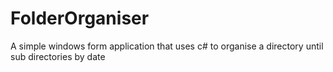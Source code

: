 # FolderOrganiser
A simple windows form application that uses c# to organise a directory until sub directories by date
